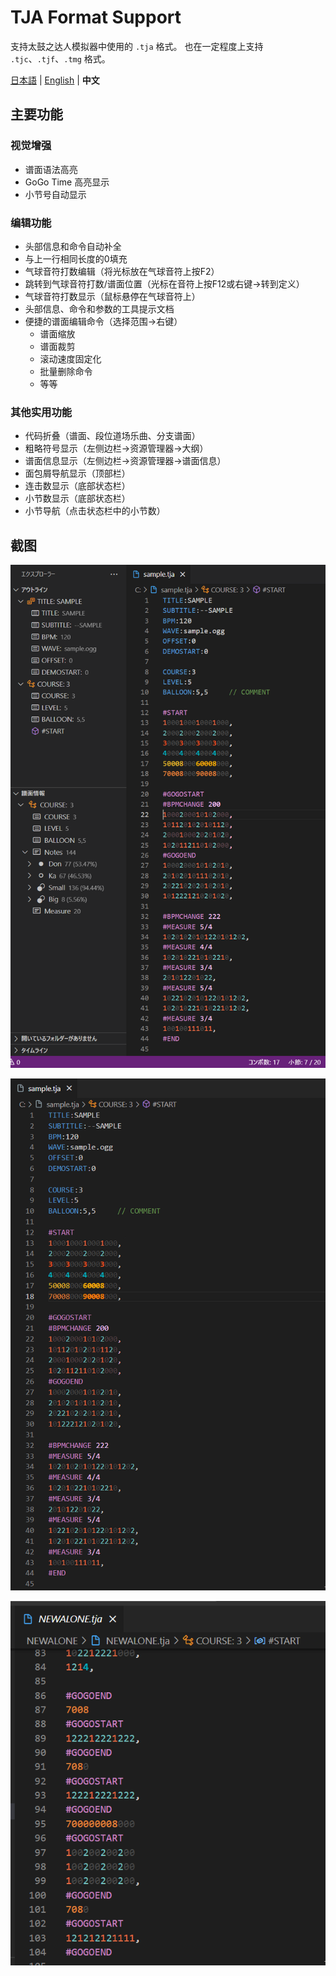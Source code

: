 # TJA Format Support

支持太鼓之达人模拟器中使用的 `.tja` 格式。
也在一定程度上支持 `.tjc`、`.tjf`、`.tmg` 格式。

[日本語](../README.md) | [English](README.en.md) | **中文**

## 主要功能

### 视觉增强
- 谱面语法高亮
- GoGo Time 高亮显示
- 小节号自动显示

### 编辑功能
- 头部信息和命令自动补全
- 与上一行相同长度的0填充
- 气球音符打数编辑（将光标放在气球音符上按F2）
- 跳转到气球音符打数/谱面位置（光标在音符上按F12或右键→转到定义）
- 气球音符打数显示（鼠标悬停在气球音符上）
- 头部信息、命令和参数的工具提示文档
- 便捷的谱面编辑命令（选择范围→右键）
  - 谱面缩放
  - 谱面裁剪
  - 滚动速度固定化
  - 批量删除命令
  - 等等

### 其他实用功能
- 代码折叠（谱面、段位道场乐曲、分支谱面）
- 粗略符号显示（左侧边栏→资源管理器→大纲）
- 谱面信息显示（左侧边栏→资源管理器→谱面信息）
- 面包屑导航显示（顶部栏）
- 连击数显示（底部状态栏）
- 小节数显示（底部状态栏）
- 小节导航（点击状态栏中的小节数）

## 截图

![sample](../images/sample.png)

![command](../images/command.gif)

![balloon](../images/balloon.gif)
